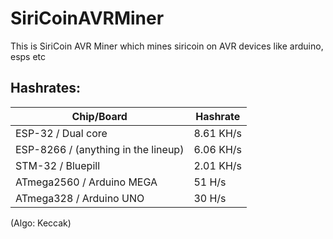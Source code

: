 # SiriCoinAVRMiner
This is SiriCoin AVR Miner which mines siricoin on AVR devices like arduino, esps etc


## Hashrates:
| Chip/Board  | Hashrate |
| ------------- | ------------- |
| ESP-32 / Dual core  | 8.61 KH/s  |
| ESP-8266 / (anything in the lineup)  | 6.06 KH/s  |
| STM-32 / Bluepill  | 2.01 KH/s  |
| ATmega2560 / Arduino MEGA  | 51 H/s  |
| ATmega328 / Arduino UNO  | 30 H/s  |
(Algo: Keccak)
